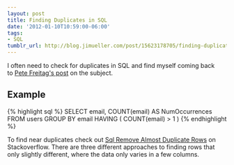 ```yaml
---
layout: post
title: Finding Duplicates in SQL
date: '2012-01-10T10:59:00-06:00'
tags:
- SQL
tumblr_url: http://blog.jimueller.com/post/15623178705/finding-duplicates-in-sql
---
```


I often need to check for duplicates in SQL and find myself coming back to [Pete Freitag's post](http://www.petefreitag.com/item/169.cfm) on the subject.

## Example
{% highlight sql %}
SELECT email, COUNT(email) AS NumOccurrences
FROM users
GROUP BY email
HAVING ( COUNT(email) > 1 )
{% endhighlight %}

To find near duplicates check out [Sql Remove Almost Duplicate Rows](http://stackoverflow.com/questions/4566591/sql-remove-almost-duplicate-rows) on Stackoverflow. There are three different approaches to finding rows that only slightly different, where the data only varies in a few columns.
